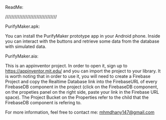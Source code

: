 ReadMe:

/////////////////////////////////

PurifyMaker.apk:

You can install the PurifyMaker prototype app in your Android phone. Inside you can interact with the buttons and retrieve some data from the database with simulated data.

PurifyMaker.aia:

This is an appinventor project. In order to open it, sign up to https://appinventor.mit.edu/ and you can import the project to your library. It is worth noting that in order to use it, you will need to create a Firebase Project and copy the Realtime Database link into the FirebaseURL of every FirebaseDB component in the project (click on the FirebaseDB component, on the propeties panel on the right side, paste your link in the Firebase URL space). The Project Bucket on the Properties refer to the child that the FirebaseDB component is refering to.

For more information, feel free to contact me: mhmdhany147@gmail.com
